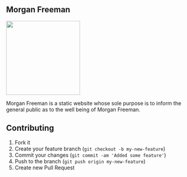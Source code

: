 ## Morgan Freeman
<img src="https://github.com/rclosner/morgan_freeman/raw/master/morgan_freeman.jpg" width="200px">

Morgan Freeman is a static website whose sole purpose is to inform the general public as to the well being of Morgan Freeman.

## Contributing

1. Fork it
2. Create your feature branch (`git checkout -b my-new-feature`)
3. Commit your changes (`git commit -am 'Added some feature'`)
4. Push to the branch (`git push origin my-new-feature`)
5. Create new Pull Request
